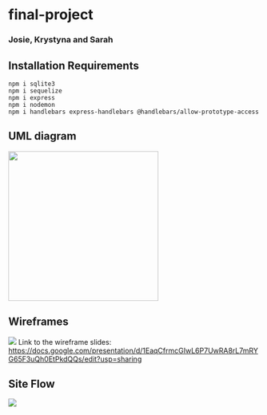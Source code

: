 # final-project
### Josie, Krystyna and Sarah
## Installation Requirements
```
npm i sqlite3
npm i sequelize
npm i express
npm i nodemon
npm i handlebars express-handlebars @handlebars/allow-prototype-access
```
## UML diagram
<a href="url"><img src="https://user-images.githubusercontent.com/72227066/97570102-576b8e00-19df-11eb-8dc9-c8e91a4611e0.png" align="center" height="300" ></a>
## Wireframes
![](https://user-images.githubusercontent.com/72227066/98265049-7f7b6400-1f80-11eb-9c94-b2f7a7c57add.png)
Link to the wireframe slides: https://docs.google.com/presentation/d/1EaqCfrmcGIwL6P7UwRA8rL7mRYG65F3uQh0EtPkdQQs/edit?usp=sharing
## Site Flow
![](https://user-images.githubusercontent.com/72227066/98265202-b6ea1080-1f80-11eb-9971-a4f00e8a7353.png)

